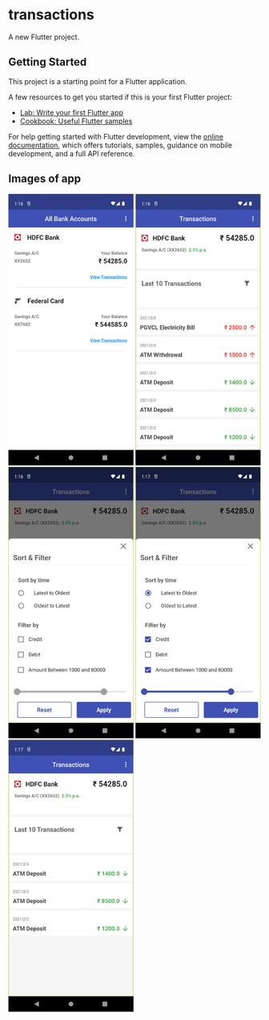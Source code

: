 # transactions

A new Flutter project.

## Getting Started

This project is a starting point for a Flutter application.

A few resources to get you started if this is your first Flutter project:

- [Lab: Write your first Flutter app](https://docs.flutter.dev/get-started/codelab)
- [Cookbook: Useful Flutter samples](https://docs.flutter.dev/cookbook)

For help getting started with Flutter development, view the
[online documentation](https://docs.flutter.dev/), which offers tutorials,
samples, guidance on mobile development, and a full API reference.

## Images of app

<img src="flutter_01.png" width="250"> <img src="flutter_02.png" width="250"> <img src="flutter_03.png" width="250"> <img src="flutter_04.png" width="250"> <img src="flutter_05.png" width="250">

